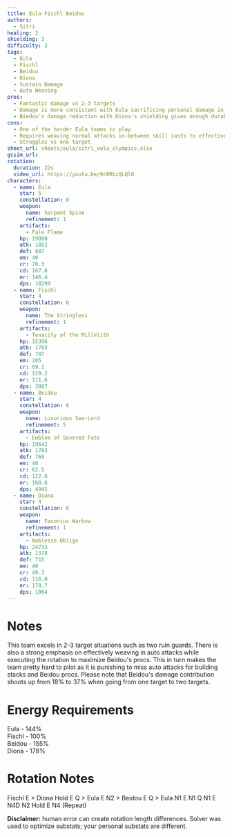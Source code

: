 ```yaml
---
title: Eula Fischl Beidou
authors:
  - Sitri
healing: 2
shielding: 3
difficulty: 3
tags:
  - Eula
  - Fischl
  - Beidou
  - Diona
  - Sustain Damage
  - Auto Weaving
pros:
  - Fantastic damage vs 2-3 targets
  - Damage is more consistent with Eula sacrificing personal damage in exchange for Beidou's contribution
  - Biedou's damage reduction with Diona's shielding gives enough durability to face tank most enemies 
cons:
  - One of the harder Eula teams to play
  - Requires weaving normal attacks in-between skill casts to effectively use Beidou's damage
  - Struggles vs one target
sheet_url: sheets/eula/sitri_eula_olympics.xlsx
gcsim_url: 
rotation:
  duration: 22s
  video_url: https://youtu.be/9rBRbzQLQl0
characters:
  - name: Eula
    star: 5
    constellation: 0
    weapon:
      name: Serpent Spine
      refinement: 1
    artifacts:
      - Pale Flame
    hp: 19880
    atk: 1852
    def: 887
    em: 40
    cr: 70.3
    cd: 167.6
    er: 146.4
    dps: 18299
  - name: Fischl
    star: 4
    constellation: 6
    weapon:
      name: The Stringless
      refinement: 1
    artifacts:
      - Tenacity of the Millelith
    hp: 15396
    atk: 1783
    def: 707
    em: 205
    cr: 69.1
    cd: 129.2
    er: 111.6
    dps: 3087
  - name: Beidou
    star: 4
    constellation: 6
    weapon:
      name: Luxurious Sea-Lord
      refinement: 5
    artifacts:
      - Emblem of Severed Fate
    hp: 19642
    atk: 1783
    def: 769
    em: 40
    cr: 62.5
    cd: 122.6
    er: 160.6
    dps: 4945
  - name: Diona
    star: 4
    constellation: 6
    weapon:
      name: Favonius Warbow
      refinement: 1
    artifacts:
      - Noblesse Oblige
    hp: 24733
    atk: 1378
    def: 715
    em: 40
    cr: 49.3
    cd: 116.0
    er: 178.7
    dps: 1064
---
```


# **Notes**
This team excels in 2-3 target situations such as two ruin guards. There is also a strong emphasis on effectively weaving in auto attacks while executing the rotation to maximize Beidou's procs. This in turn makes the team pretty hard to pilot as it is punishing to miss auto attacks for building stacks and Beidou procs. Please note that Beidou's damage contribution shoots up from 18% to 37% when going from one target to two targets.

# **Energy Requirements**
Eula - 144%  
Fischl - 100%    
Beidou - 155%  
Diona - 178%  

# **Rotation Notes**
Fischl E > Diona Hold E Q > Eula E N2 > Beidou E Q > Eula N1 E N1 Q N1 E N4D N2 Hold E N4  (Repeat)

**Disclaimer:** human error can create rotation length differences. Solver was used to optimize substats; your personal substats are different.
